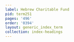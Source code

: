 ```yaml
---
label: Hebrew Charitable Fund
pid: term251
pages: '496'
order: '0394'
layout: generic_index_term
collection: index-headings
---
```

